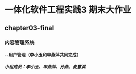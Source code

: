 # 一体化软件工程实践3 期末大作业  
## chapter03-final
### 内容管理系统
#### --用户管理（李小玉和申燕萍共同完成）
##### 小组成员：李小玉、申燕萍、孙燕、麦慧淇

